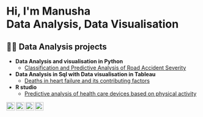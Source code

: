 <h1>Hi, I'm Manusha <br/><a>Data Analysis</a>, <a>Data Visualisation</a></h1>

<h2>👨‍💻 Data Analysis projects</h2>

- <b>Data Analysis and visualisation in Python</b>
  - [Classification and Predictive Analysis of Road Accident Severity](https://github.com/joshmadakor1/Algorithms-Practice)
- <b> Data Analysis in Sql with Data visualisation in Tableau</b>
  - [Deaths in heart failure and its contributing factors](https://github.com/joshmadakor1/4chan-Image-Analysis-Middleware-C964) 
- <b>R studio</b>
  - [Predictive analysis of health care devices based on physical activity](https://github.com/joshmadakor1/Sentinel-Lab)




[<img align="left" alt="JoshMadakor | YouTube" width="22px" src="https://cdn.jsdelivr.net/npm/simple-icons@v3/icons/youtube.svg" />][youtube]
[<img align="left" alt="JoshMadakor | Twitter" width="22px" src="https://cdn.jsdelivr.net/npm/simple-icons@v3/icons/twitter.svg" />][twitter]
[<img align="left" alt="JoshMadakor | LinkedIn" width="22px" src="https://cdn.jsdelivr.net/npm/simple-icons@v3/icons/linkedin.svg" />][linkedin]
[<img align="left" alt="JoshMadakor | Instagram" width="22px" src="https://cdn.jsdelivr.net/npm/simple-icons@v3/icons/instagram.svg" />][instagram]

[twitter]: https://twitter.com/joshmadakor
[youtube]: https://www.youtube.com/c/joshmadakor
[instagram]: https://www.instagram.com/joshmadakor/
[linkedin]: https://linkedin.com/in/joshmadakor

<!--
**joshmadakor1/joshmadakor1** is a ✨ _special_ ✨ repository because its `README.md` (this file) appears on your GitHub profile.

Here are some ideas to get you started:

- 🔭 I’m currently working on ...
- 🌱 I’m currently learning ...
- 👯 I’m looking to collaborate on ...
- 🤔 I’m looking for help with ...
- 💬 Ask me about ...
- 📫 How to reach me: ...
- 😄 Pronouns: ...
- ⚡ Fun fact: ...
-->
